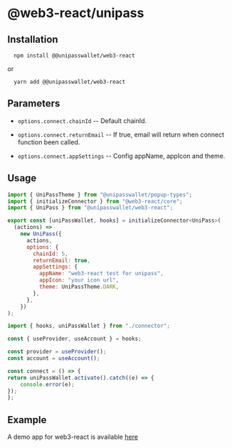 # @web3-react/unipass

## Installation

```shell
  npm install @@unipasswallet/web3-react
```
or
```shell
  yarn add @@unipasswallet/web3-react
```

## Parameters

* `options.connect.chainId` -- Default chainId.

* `options.connect.returnEmail` -- If true, email will return when connect function been called.

* `options.connect.appSettings` -- Config appName, appIcon and theme.

## Usage

```js
import { UniPassTheme } from "@unipasswallet/popup-types";
import { initializeConnector } from "@web3-react/core";
import { UniPass } from "@unipasswallet/web3-react";

export const [uniPassWallet, hooks] = initializeConnector<UniPass>(
  (actions) =>
    new UniPass({
      actions,
      options: {
        chainId: 5,
        returnEmail: true,
        appSettings: {
          appName: "web3-react test for unipass",
          appIcon: "your icon url",
          theme: UniPassTheme.DARK,
        },
      },
    })
);
```
```js
import { hooks, uniPassWallet } from "./connector";

const { useProvider, useAccount } = hooks;

const provider = useProvider();
const account = useAccount();

const connect = () => {
return uniPassWallet.activate().catch((e) => {
    console.error(e);
});
};
```

## Example

A demo app for web3-react is available [here](https://up-web3-react-demo.vercel.app/)
